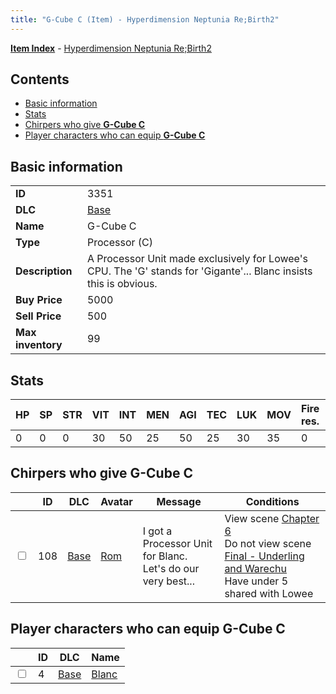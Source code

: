 ```yaml
---
title: "G-Cube C (Item) - Hyperdimension Neptunia Re;Birth2"
---
```


[**Item Index**](/neptunia/rb2/item/index.html) - [Hyperdimension Neptunia Re;Birth2](/neptunia/rb2)

## Contents

- [Basic information](#basic-information)
- [Stats](#stats)
- [Chirpers who give **G-Cube C**](#chirpers-who-give-g-cube-c)
- [Player characters who can equip **G-Cube C**](#player-characters-who-can-equip-g-cube-c)

## Basic information

|   |   |
| -- | -- |
| **ID** | 3351 |
| **DLC** | [Base](/neptunia/rb2/dlc/0-base.html) |
| **Name** | G-Cube C |
| **Type** | Processor (C) |
| **Description** | A Processor Unit made exclusively for Lowee's CPU. The 'G' stands for 'Gigante'... Blanc insists this is obvious. |
| **Buy Price** | 5000 |
| **Sell Price** | 500 |
| **Max inventory** | 99 |

## Stats

| HP | SP | STR | VIT | INT | MEN | AGI | TEC | LUK | MOV | Fire res. | Ice res. | Wind res. | Lightning res. |
| -- | -- | --- | --- | --- | --- | --- | --- | --- | --- | --------- | -------- | --------- | -------------- |
| 0 | 0 | 0 | 30 | 50 | 25 | 50 | 25 | 30 | 35 | 0 | 0 | 0 | 0 |

## Chirpers who give **G-Cube C**

|    | ID | DLC | Avatar | Message | Conditions |
| -- | -- | --- | ------ | ------- | ---------- |
| <input type="checkbox" id="rb2-chirper-event-0-108" class="trackbox" /> | 108 | [Base](/neptunia/rb2/dlc/0-base.html) | [Rom](/neptunia/rb2/avatar/0-36-rom.html) | I got a Processor Unit for Blanc.<br />Let's do our very best... | View scene [Chapter 6](/neptunia/rb2/scene/0-401-chapter-6.html)<br />Do not view scene [Final - Underling and Warechu](/neptunia/rb2/scene/0-468-final-underling-and-warechu.html)<br />Have under 5 shared with Lowee<br /> |

## Player characters who can equip **G-Cube C**

|    | ID | DLC | Name |
| -- | -- | --- | ---- |
| <input type="checkbox" id="rb2-player-0-4" class="trackbox" /> | 4 | [Base](/neptunia/rb2/dlc/0-base.html) | [Blanc](/neptunia/rb2/player/0-4-blanc.html) |